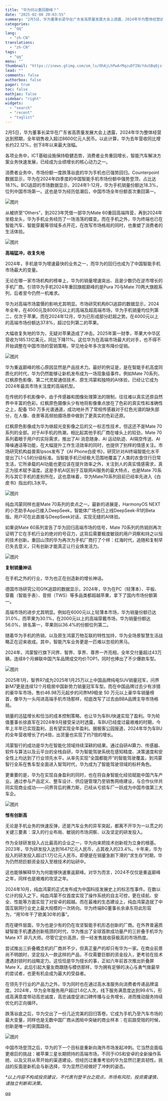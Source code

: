 ```yaml
---
title: "华为何以重回巅峰？"
date: "2025-02-08 20:03:55"
summary: "2月5日，华为董事长梁华在广东省高质量发展大会上透露，2024年华为整体经营达到预期，全年销售收入超..."
categories:
  - "qq"
lang:
  - "zh-CN"
translations:
  - "zh-CN"
tags:
  - "qq"
menu: ""
thumbnail: "https://inews.gtimg.com/om_ls/OhAjLhPwArMqzuDfINcYduSBq0jsfGRw5HZkBCoRfv92cAA_640360/0"
lead: ""
comments: false
authorbox: false
pager: true
toc: false
mathjax: false
sidebar: "right"
widgets:
  - "search"
  - "recent"
  - "taglist"
---
```


2月5日，华为董事长梁华在广东省高质量发展大会上透露，2024年华为整体经营达到预期，全年销售收入超过8600亿元人民币。以此计算，华为去年营收同比增长约22.12%，创下8年以来最大涨幅。

各项业务中，ICT基础设施保持稳健态势，消费者业务重回增长，智能汽车解决方案业务快速发展，已经成为业绩增长的核心动力之一。

消费者业务中，市场份额一度跌落谷底的华为手机也已强势回归。Counterpoint数据显示，华为在2024年四季度的中国智能手机市场份额中强势登顶，占比达18.1%。BCI追踪的市场数据显示，2024年1-12月，华为手机销量份额达18.3%，位列中国市场第一。这也是华为经历低潮后，中国市场全年份额首次重回第一。

![图片](https://inews.gtimg.com/om_bt/O8yVqWuiQPixOiChjj-tMOg5kRKTVXZOzthvXAizsNd-IAA/641)

从被挤至“Others”，到2023年凭借一部华为Mate 60重回高端阵营，再到2024年坐稳龙头，华为手机业务经历了一场浩荡的蝶变。而在手机之外，华为终端也已在智能汽车、智能穿戴等领域多点开花，在改写市场格局的同时，也重塑了消费者的生活体验。

![图片](https://inews.gtimg.com/om_bt/ObbrFZTHznLEGoQXPlrQfa-HYMAPBEp2RUexaljZg4HloAA/641)

**高端猛冲，收复失地**

2024年，手机是华为增速最快的业务之一，而华为的回归也成为了中国智能手机市场最大的变量。

无论在哪一家市场机构的榜单上，华为的销量增速突出、且是少数仍在逆市增长的手机厂商。引领华为手机2024年重回旗舰巅峰的是Pura 70与Mate 70两大旗舰系列，后者至今仍然一机难求。

华为对高端市场震慑的影响尤其明显。市场研究机构BCI追踪的数据显示，2024年全年，在4000元及8000元以上的高端及超高端市场，华为手机销量均位列第二，仅次于苹果。而在2024年12月，华为已形成部分赶超之势。在4000元以上的高端市场份额达37.8%，超过位列第二的苹果。

大幅收复失地的华为，无疑对苹果造成了冲击。2025年第一财季，苹果大中华区营收为185.13亿美元，同比下降11%。这位华为在高端市场最大的对手，也不得不开始调整在中国市场的营销策略，罕见地全年多次宣布降价促销。

![图片](https://inews.gtimg.com/om_bt/O5ewK38b7ZPPU5CGjDYgLXev7l3V6nxa-XWElgv97keEYAA/641)

华为重返巅峰的核心原因显然是产品技术力。最好的例证是，是在智能手机高度同质化的时代，华为仍然能够让新机发布成为一场现象级事件。例如Mate 70系列，红枫原色影像、第二代灵犀通信技术、原生鸿蒙和独特的AI体验，已经让它成为2024年最具市场关注度的高端机型。

在传统的手机影像中，由于传感器和图像处理算法的限制，往往难以真实还原自然界中丰富的色彩。红枫原色摄像头少有地将影像重点放在了色彩的真实性和准确性之上，配备 150 万多光谱通道，成功地补齐了常规传感器对于红色光谱的缺失部分，在人像、夜景等高频拍摄场景中做到了更真实的色彩还原。

红枫原色影像成为华为继超光变影像之后的又一标志性技术，但这还不是Mate 70系列的全部。对于AI手机的热潮，相比起其他手机厂商在噱头上的较劲，Mate 70系列着眼于用户的实际需求，推出了AI 消息随身、AI 运动轨迹、AI隔空传送、AI降噪通话等功能，在大幅提升工作生活效率的同时，也提供了别样的情感关注。市场研究机构益普索Ipsos发布了《AI Phone白皮书》，研究针对AI终端智能化水平提出了L1-L5的分级标准。当智能手机已经极大范围地覆盖了人类的衣食住行日常生活，它所承载的AI功能也更应该在提升效率之外，关注到人的真实情感需求，真正为技术赋予温度。这是手机AI区别于互联网AI服务的最大特点，也是Mate 70系列与其它手机的差别所在。这也意味着，华为Mate70系列目前已经率先进入《白皮书》指出的L3水平。

![图片](https://inews.gtimg.com/om_bt/Os7PTM3_5jAmjoKBNPXshIcy3PDduZTf5p-AFdXerU1ysAA/641)

纯血鸿蒙同样也是Mate 70系列的卖点之一。最新的进展是，HarmonyOS NEXT的小艺助手App已接入DeepSeek，智能体广场也已上线DeepSeek-R1的Beta版。用户可在此直接与DeepSeek对话，实现无缝的AI体验。

如果说Mate 60系列宣告了华为回归高端市场的信号，Mate 70系列的热销则再次证明了它在手机行业的绝对的号召力，这背后需要极度敏锐的用户洞察和持之以恒的技术创新。重回山顶的华为再次为手机厂商打了个样：红海时代，追随和复制早已失去意义，只有创新才能真正让行业焕发活力。

![图片](https://inews.gtimg.com/om_bt/OBQHsj541aaxjbLNZazRPlGHAq66ii9aUJM-TaS-ADDsQAA/641)

**复制销量神话**

在手机之外的行业，华为也正在创造新的增长神话。

德国市场研究公司GfK追踪的数据显示，2024年，华为在PC（轻薄本）、平板、穿戴（智能手表）、音频（TWS）等多品类都超越苹果，拿下了国内市场份额第一。

高端市场的进步尤其明显。例如在6000元以上轻薄本市场，华为销量份额已达31.0%，而苹果为30.1%，在2000元以上的高端穿戴市场，华为销量份额达56.0%，排名第一，苹果则以36.4%的份额位列第二。

随着华为手机的热销，以及原生鸿蒙万物互联的特性加持，华为全场景智慧生活战略正在迎来收成。其中，智能汽车业务更是一匹难以忽视的黑马。

2024年，鸿蒙智行旗下问界、智界、享界、尊界一齐亮相，全年交付量超过43万辆，连续8个月蝉联中国汽车品牌成交均价TOP1，同时也捧出了不少爆款车型。

![图片](https://inews.gtimg.com/om_bt/Oi7DTOljR26MQMpa8EIeqjeJyFbeHhT9p8wH-XBdHvI20AA/641)

2025年1月，智界R7成为2025年1月25万以上中国品牌纯电SUV销量冠军，问界新M7更是连续12个月稳居中国新势力销量冠军车型。而在中国品牌过去少有涉猎的豪华车市场，售价46.98万元起步的问界M9稳坐 50 万元以上豪华车销量榜首，像华为一头闯进高端手机市场那样，彻底改写了过去由BBA品牌主导市场格局。

销量的迅猛增长和恰当的成本控制策略，也让华为车BU快速实现了盈利。华为轮值董事长徐直军在2024年9月接受采访时透露，车BU已经度过最艰难的时期，今年上半年已实现盈利，且有望实现全年盈利。据极客公园报道，2024年华为车BU的全年营收增长了约4倍，出货量也实现了约7倍的增长。

鸿蒙智行的成功是华为在智能化领域持续深耕的结果。通过自研AI算力、传感器、软件与算法以及云平台的全栈自研，华为智能驾驶系统在感知精度、决策速度和安全性上均达到了行业领先水平。从率先实现“全国都能开”的智能驾驶覆盖，到鸿蒙智行全系在售车型全面进入智驾时代，华为成为了智能驾驶领域的标杆角色。

更重要的是，华为在实现自身盈利的同时，也在将自身智能化经验赋能中国汽车产业。通过参与产品定义、整车设计、供应链管理乃至销售网络建设，与合作伙伴共同实现商业成功——问界背后的赛力斯，已经从亏损车厂一跃成为中国市值第三大车企。

![图片](https://inews.gtimg.com/om_bt/OgsGAJUFXfzHOPuKe4LBDCe-fwe3zBPL7lgbklF9XGlL4AA/641)

**惟有创新高**

无论是手机业务的快速反弹，还是汽车业务的异军突起，都离不开华为一以贯之的关键三要素：深入的行业布局、敏锐的市场洞察、以及坚定的研发投入。

作为全球研发投入占比最高的企业之一，华为向来把技术创新视为立身的根基。2023年，华为研发投入达到1647亿元人民币，占其收入的23.4%。十年来，华为投入的研发投入超过1.1万亿元人民币。即便是在销量急剧下滑的“求生存”时期，华为仍然把巨额资金投入至根技术的钻研中。

这也能够解释华为为何能够快速重返巅峰。对华为而言，2024不仅仅是重返巅峰之年，同样也是艰难的攻坚之年。

2024年10月，纯血鸿蒙的正式发布成为中国科技发展史上的标志性事件。在数以亿计的投入之下，纯血鸿蒙不仅首度实现了操作系统的自主可控，更在续航、安全、性能等方面实现了对安卓的超越。而在最难的生态建设上，纯血鸿蒙造就了中国互联网行业史上最大规模的一次转向。华为终端BG董事长余承东将此形容为，“用10年干了欧美30年的事”。

而在硬件层面，华为也是少有的仍在攻坚智能手机形态创新的厂商。在外界普遍质疑智能手机遭遇创新瓶颈的时代，华为推出了全球首款成功量产的三折叠手机华为Mate XT 非凡大师。尽管它定价高昂，但一经发售就收获极高的市场热度。

尝试推出三折叠概念机的厂商并不少，但真正量产的却只有华为一家。在商业前景尚不明朗时，坚定投入一款这样的产品，不仅需要巨额的资金投入，更考验在技术遭遇封锁时的战略定力。这恰恰是华为擅长的事，正如六年前首次推出折叠屏Mate X，此后引起大量友商跟随与模仿那样，华为拥有足够的决心与勇气做最早的尝试者，也更有机会成为最大的受益者。

在领先于行业的产品力之外，华为同时也在通过高水准服务向消费者传递品牌温度。2024年，华为全年服务用户超过1.6亿人次，线下服务满意度达到99.6%，形成高满意度带动高忠诚度，高忠诚度促进口碑传播与业务增长，进而推动服务持续优化的正向循环。

跌落谷底之后，华为交出了一份几近完美的回归答卷。它成为手机乃至汽车市场的最大变量，同样也是无数中国厂商从困局中突破的商业样本：在前路受阻的时候，创新是唯一的突围路径。

![图片](https://inews.gtimg.com/om_bt/OMYg0VMZ2BraW5ZQZzCLrkn2p-mlzWU9DyHEiNjdMEPGAAA/641)

中国市场登顶之后，华为的下一个目标是重新向海外市场发起冲刺。它当然会面临更艰巨的挑战：被苹果三星长期把持的高端市场，不同于iOS和安卓的全新操作系统、以及又将从零开始的渠道建设。但经历过重重考验的华为显然已更具韧性。挑战的反面是新机会与新选择，华为显然已经做好了冲刺的姿态。

*\*以上内容不构成投资建议，不代表刊登平台之观点，市场有风险，投资需谨慎，请独立判断和决策。*

[qq](https://new.qq.com/rain/a/20250208A07XC100)
